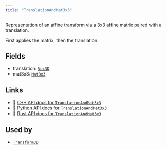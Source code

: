 ```yaml
---
title: "TranslationAndMat3x3"
---
```


Representation of an affine transform via a 3x3 affine matrix paired with a translation.

First applies the matrix, then the translation.

## Fields

* translation: [`Vec3D`](../datatypes/vec3d.md)
* mat3x3: [`Mat3x3`](../datatypes/mat3x3.md)

## Links
 * 🌊 [C++ API docs for `TranslationAndMat3x3`](https://ref.rerun.io/docs/cpp/stable/structrerun_1_1datatypes_1_1TranslationAndMat3x3.html)
 * 🐍 [Python API docs for `TranslationAndMat3x3`](https://ref.rerun.io/docs/python/stable/common/datatypes#rerun.datatypes.TranslationAndMat3x3)
 * 🦀 [Rust API docs for `TranslationAndMat3x3`](https://docs.rs/rerun/latest/rerun/datatypes/struct.TranslationAndMat3x3.html)


## Used by

* [`Transform3D`](../datatypes/transform3d.md)
